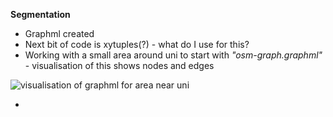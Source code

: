 **Segmentation**

- Graphml created
- Next bit of code is xytuples(?) - what do I use for this?
- Working with a small area around uni to start with *"osm-graph.graphml"* - visualisation of this shows nodes and edges

![visualisation of graphml for area near uni](https://github.com/user-attachments/assets/6e2d22a8-b385-4eb4-b094-af28d8d9145d)

- 
